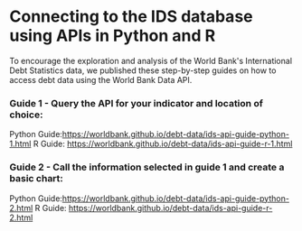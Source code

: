 # Connecting to the IDS database using APIs in Python and R

To encourage the exploration and analysis of the World Bank's International Debt Statistics data, we published these step-by-step guides on how to access debt data using the World Bank Data API.

### Guide 1 - Query the API for your indicator and location of choice:
Python Guide:https://worldbank.github.io/debt-data/ids-api-guide-python-1.html
R Guide: https://worldbank.github.io/debt-data/ids-api-guide-r-1.html

### Guide 2 - Call the information selected in guide 1 and create a basic chart:
Python Guide:https://worldbank.github.io/debt-data/ids-api-guide-python-2.html
R Guide: https://worldbank.github.io/debt-data/ids-api-guide-r-2.html
